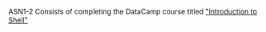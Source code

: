 ASN1-2 Consists of completing the DataCamp course titled ["Introduction to Shell"](https://www.datacamp.com/courses/introduction-to-shell)